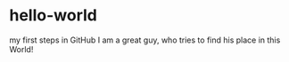 # hello-world
my first steps in GitHub
I am a great guy, who tries to find his place in this World!
